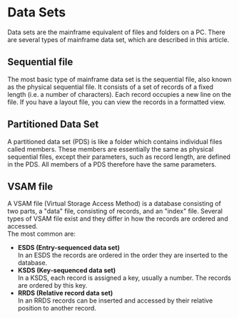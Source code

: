 # Data Sets
Data sets are the mainframe equivalent of files and folders on a PC. There are several types of mainframe data set, which are described in this article.

## Sequential file
The most basic type of mainframe data set is the sequential file, also known as the physical sequential file. It consists of a set of records of a fixed length (i.e. a number of characters). Each record occupies a new line on the file.
If you have a layout file, you can view the records in a formatted view.

## Partitioned Data Set
A partitioned data set (PDS) is like a folder which contains individual files called members. These members are essentially the same as physical sequential files, except their parameters, such as record length, are defined in the PDS. All members of a PDS therefore have the same parameters.

## VSAM file

A VSAM file (Virtual Storage Access Method) is a database consisting of two parts, a "data" file, consisting of records, and an "index" file. Several types of VSAM file exist and they differ in how the records are ordered and accessed.  
The most common are:

- **ESDS (Entry-sequenced data set)**  
In an ESDS the records are ordered in the order they are inserted to the database.  
- **KSDS (Key-sequenced data set)**  
In a KSDS, each record is assigned a key, usually a number. The records are ordered by this key.
- **RRDS (Relative record data set)**  
In an RRDS records can be inserted and accessed by their relative position to another record.
